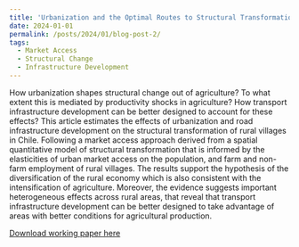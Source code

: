```yaml
---
title: 'Urbanization and the Optimal Routes to Structural Transformation'
date: 2024-01-01
permalink: /posts/2024/01/blog-post-2/
tags:
  - Market Access
  - Structural Change
  - Infrastructure Development
---
```


How urbanization shapes structural change out of agriculture? To what extent this is mediated by productivity shocks in agriculture? How transport infrastructure development can be better designed to account for these effects? This article estimates the effects of urbanization and road infrastructure development on the structural transformation of rural villages in Chile. Following a market access approach derived from a spatial quantitative model of structural transformation that is informed by the elasticities of urban market access on the population, and farm and non-farm employment of rural villages. The results support the hypothesis of the diversification of the rural economy which is also consistent with the intensification of agriculture. Moreover, the evidence suggests important heterogeneous effects across rural areas, that reveal that transport infrastructure development can be better designed to take advantage of areas with better conditions for agricultural production.

[Download working paper here](https://juandanielsotodiaz.github.io/site/files/SVB_updatedJune_2024.pdf)



